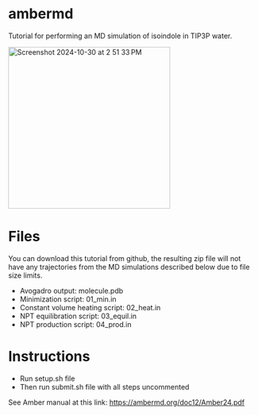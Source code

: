# ambermd
Tutorial for performing an MD simulation of isoindole in TIP3P water.

<img width="326" alt="Screenshot 2024-10-30 at 2 51 33 PM" src="https://github.com/user-attachments/assets/74436583-466c-4d35-889e-9a76e167988f">

# Files
You can download this tutorial from github, the resulting zip file will not have any trajectories from the MD simulations described below due to file size limits.
* Avogadro output: molecule.pdb 
* Minimization script: 01_min.in 
* Constant volume heating script: 02_heat.in
* NPT equilibration script: 03_equil.in
* NPT production script: 04_prod.in

# Instructions
* Run setup.sh file
* Then run submit.sh file with all steps uncommented

See Amber manual at this link: https://ambermd.org/doc12/Amber24.pdf
